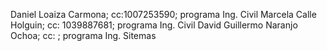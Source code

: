 Daniel Loaiza Carmona; cc:1007253590; programa Ing. Civil
Marcela Calle Holguin; cc: 1039887681; programa Ing. Civil
David Guillermo Naranjo Ochoa; cc: ; programa Ing. Sitemas
